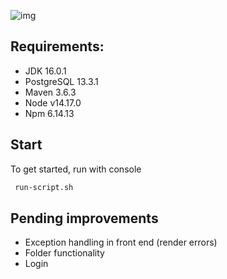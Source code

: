 ![img](https://i.imgur.com/SpygtBl.png)

## Requirements:
 - JDK 16.0.1
 - PostgreSQL 13.3.1
 - Maven 3.6.3
 - Node v14.17.0
 - Npm 6.14.13

## Start
To get started, run with console
```sh
 run-script.sh
```

## Pending improvements
- Exception handling in front end (render errors)
- Folder functionality
- Login
